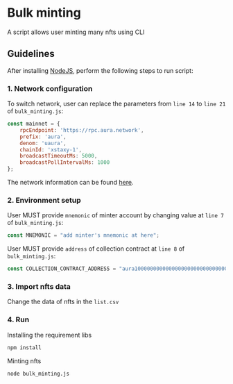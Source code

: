 # Bulk minting
A script allows user minting many nfts using CLI

## Guidelines
After installing [NodeJS](https://nodejs.org/en), perform the following steps to run script:
### 1. Network configuration
To switch network, user can replace the parameters from `line 14` to `line 21` of `bulk_minting.js`:
```javascript
const mainnet = {
    rpcEndpoint: 'https://rpc.aura.network',
    prefix: 'aura',
    denom: 'uaura',
    chainId: 'xstaxy-1',
    broadcastTimeoutMs: 5000,
    broadcastPollIntervalMs: 1000
};
```
The network information can be found [here](https://docs.aura.network/developer/getting-started/networks-info/).

### 2. Environment setup
User MUST provide `mnemonic` of minter account by changing value at `line 7` of `bulk_minting.js`:
```javascript
const MNEMONIC = "add minter's mnemonic at here";
```

User MUST provide `address` of collection contract at `line 8` of `bulk_minting.js`:
```javascript
const COLLECTION_CONTRACT_ADDRESS = "aura1000000000000000000000000000000000CollectionContractAddress";
```

### 3. Import nfts data
Change the data of nfts in the `list.csv`

### 4. Run
Installing the requirement libs
```bash
npm install
```

Minting nfts
```bash
node bulk_minting.js
```